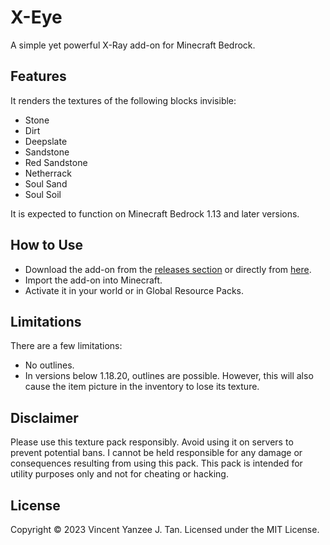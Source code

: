 # X-Eye

A simple yet powerful X-Ray add-on for Minecraft Bedrock.

## Features

It renders the textures of the following blocks invisible:

- Stone
- Dirt
- Deepslate
- Sandstone
- Red Sandstone
- Netherrack
- Soul Sand
- Soul Soil

It is expected to function on Minecraft Bedrock 1.13 and later versions.

## How to Use

- Download the add-on from the [releases section][releases] or directly from [here][dl].
- Import the add-on into Minecraft.
- Activate it in your world or in Global Resource Packs.

## Limitations

There are a few limitations:

- No outlines.
- In versions below 1.18.20, outlines are possible. However, this will also
  cause the item picture in the inventory to lose its texture.

## Disclaimer

Please use this texture pack responsibly. Avoid using it on servers to prevent
potential bans. I cannot be held responsible for any damage or consequences
resulting from using this pack. This pack is intended for utility purposes only
and not for cheating or hacking.

## License

Copyright &copy; 2023 Vincent Yanzee J. Tan. Licensed under the MIT License.

[releases]: https://github.com/vytdev/x-eye/releases
[dl]: https://github.com/vytdev/x-eye/releases/latest/download/x-eye.mcpack
